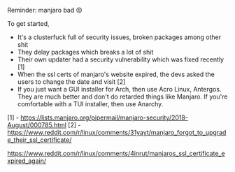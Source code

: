 Reminder:
manjaro bad :rage:

To get started,

- It's a clusterfuck full of security issues, broken packages among other shit
- They delay packages which breaks a lot of shit
- Their own updater had a security vulnerability which was fixed recently [1]
- When the ssl certs of manjaro's website expired, the devs asked the users to change the date and visit [2]
- If you just want a GUI installer for Arch, then use Acro Linux, Antergos. They are much better and don't do
  retarded things like Manjaro. If you're comfortable with a TUI installer, then use Anarchy.

[1] - https://lists.manjaro.org/pipermail/manjaro-security/2018-August/000785.html
[2] - https://www.reddit.com/r/linux/comments/31yayt/manjaro_forgot_to_upgrade_their_ssl_certificate/ 

https://www.reddit.com/r/linux/comments/4inrut/manjaros_ssl_certificate_expired_again/

